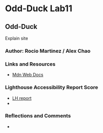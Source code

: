 # Odd-Duck Lab11

## Odd-Duck

Explain site

### Author: Rocio Martinez / Alex Chao

### Links and Resources

* [Mdn Web Docs](https://developer.mozilla.org/en-US/docs/Web/JavaScript/Reference/Global_Objects/Math/floor)


### Lighthouse Accessibility Report Score

* [LH report](img/lighthouseReport.png)
*

### Reflections and Comments

* 